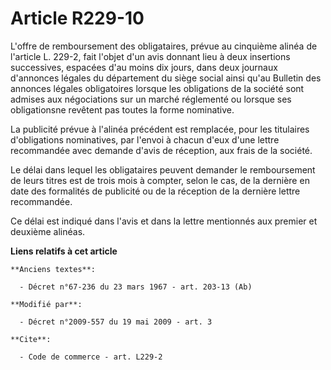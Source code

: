 # Article R229-10

L'offre de remboursement des obligataires, prévue au cinquième alinéa de l'article L. 229-2, fait l'objet d'un avis donnant
lieu à deux insertions successives, espacées d'au moins dix jours, dans deux journaux d'annonces légales du département du
siège social ainsi qu'au Bulletin des annonces légales obligatoires lorsque les obligations de la société sont admises aux
négociations sur un marché réglementé ou lorsque ses obligationsne revêtent pas toutes la forme nominative. 

La publicité prévue à l'alinéa précédent est remplacée, pour les titulaires d'obligations nominatives, par l'envoi à chacun
d'eux d'une lettre recommandée avec demande d'avis de réception, aux frais de la société. 

Le délai dans lequel les obligataires peuvent demander le remboursement de leurs titres est de trois mois à compter, selon le
cas, de la dernière en date des formalités de publicité ou de la réception de la dernière lettre recommandée. 

Ce délai est indiqué dans l'avis et dans la lettre mentionnés aux premier et deuxième alinéas.

**Liens relatifs à cet article**

	**Anciens textes**:

	  - Décret n°67-236 du 23 mars 1967 - art. 203-13 (Ab)

	**Modifié par**:

	  - Décret n°2009-557 du 19 mai 2009 - art. 3

	**Cite**:

	  - Code de commerce - art. L229-2

